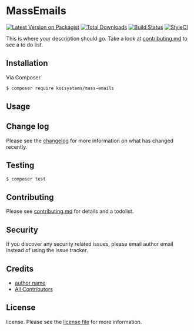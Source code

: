 # MassEmails

[![Latest Version on Packagist][ico-version]][link-packagist]
[![Total Downloads][ico-downloads]][link-downloads]
[![Build Status][ico-travis]][link-travis]
[![StyleCI][ico-styleci]][link-styleci]

This is where your description should go. Take a look at [contributing.md](contributing.md) to see a to do list.

## Installation

Via Composer

``` bash
$ composer require koisystems/mass-emails
```

## Usage

## Change log

Please see the [changelog](changelog.md) for more information on what has changed recently.

## Testing

``` bash
$ composer test
```

## Contributing

Please see [contributing.md](contributing.md) for details and a todolist.

## Security

If you discover any security related issues, please email author email instead of using the issue tracker.

## Credits

- [author name][link-author]
- [All Contributors][link-contributors]

## License

license. Please see the [license file](license.md) for more information.

[ico-version]: https://img.shields.io/packagist/v/koisystems/mass-emails.svg?style=flat-square
[ico-downloads]: https://img.shields.io/packagist/dt/koisystems/mass-emails.svg?style=flat-square
[ico-travis]: https://img.shields.io/travis/koisystems/mass-emails/master.svg?style=flat-square
[ico-styleci]: https://styleci.io/repos/12345678/shield

[link-packagist]: https://packagist.org/packages/koisystems/mass-emails
[link-downloads]: https://packagist.org/packages/koisystems/mass-emails
[link-travis]: https://travis-ci.org/koisystems/mass-emails
[link-styleci]: https://styleci.io/repos/12345678
[link-author]: https://github.com/koisystems
[link-contributors]: ../../contributors
